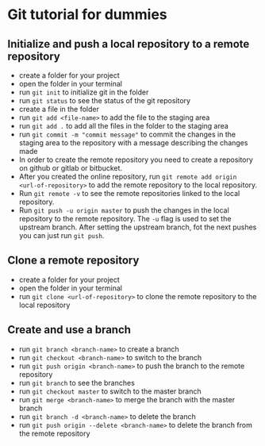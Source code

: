 # Git tutorial for dummies

## Initialize and push a local repository to a remote repository

- create a folder for your project
- open the folder in your terminal
- run `git init` to initialize git in the folder
- run `git status` to see the status of the git repository
- create a file in the folder
- run `git add <file-name>` to add the file to the staging area
- run `git add .` to add all the files in the folder to the staging area
- run `git commit -m "commit message"` to commit the changes in the staging area to the repository with a message describing the changes made
- In order to create the remote repository you need to create a repository on github or gitlab or bitbucket.
- After you created the online repository, run `git remote add origin <url-of-repository>` to add the remote repository to the local repository.
- Run `git remote -v` to see the remote repositories linked to the local repository.
- Run `git push -u origin master` to push the changes in the local repository to the remote repository. The `-u` flag is used to set the upstream branch. After setting the upstream branch, fot the next pushes you can just run `git push`.

## Clone a remote repository

- create a folder for your project
- open the folder in your terminal
- run `git clone <url-of-repository>` to clone the remote repository to the local repository

## Create and use a branch

- run `git branch <branch-name>` to create a branch
- run `git checkout <branch-name>` to switch to the branch
- run `git push origin <branch-name>` to push the branch to the remote repository
- run `git branch` to see the branches
- run `git checkout master` to switch to the master branch
- run `git merge <branch-name>` to merge the branch with the master branch
- run `git branch -d <branch-name>` to delete the branch
- run `git push origin --delete <branch-name>` to delete the branch from the remote repository

